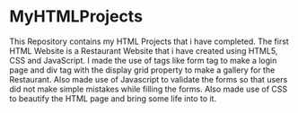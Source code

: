 # MyHTMLProjects
This Repository contains my HTML Projects that i have completed.
The first HTML Website is a Restaurant Website that i have created using HTML5, CSS and JavaScript.
I made the use of tags like form tag to make a login page and div tag with the display grid property to make a gallery for the Restaurant.
Also made use of Javascript to validate the forms so that users did not make simple mistakes while filling the forms.
Also made use of CSS to beautify the HTML page and bring some life into to it.
